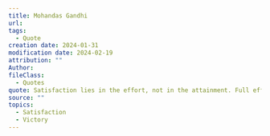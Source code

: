 ```yaml
---
title: Mohandas Gandhi
url: 
tags:
  - Quote
creation date: 2024-01-31
modification date: 2024-02-19
attribution: ""
Author: 
fileClass:
  - Quotes
quote: Satisfaction lies in the effort, not in the attainment. Full effort is full victory.
source: ""
topics:
  - Satisfaction
  - Victory
---
```

